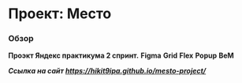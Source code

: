 # Проект: Место

### Обзор

**Проэкт Яндекс практикума 2 спринт.**
**Figma**
**Grid**
**Flex**
**Popup**
**BeM**


***Ссылка на сайт https://hikit9ipa.github.io/mesto-project/***
